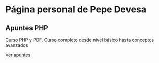 # Página personal de Pepe Devesa
## Apuntes PHP
Curso PHP y PDF. Curso completo desde nivel básico hasta conceptos avanzados

[Ver apuntes](https://github.com/PD3v3sa/MarkDown/PHP/php1.pdf)
